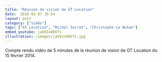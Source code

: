 ```yaml
---
title: "Réunion de vision de GT Location"
date:  2016-03-07 16:54
layout: post
category: ["vidéo"]
tags: ["GT Location", "Michel Sarrat", "Christophe Le Buhan"]
embed_youtube: jaUkSx8EKTs
illustration: /images/jaUkSx8EKTs.jpg
---
```


Compte rendu vidéo de 5 minutes de la réunion de vision de GT Location du 15 février 2014.
